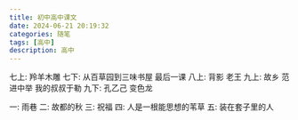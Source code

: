 ```yaml
---
title: 初中高中课文
date: 2024-06-21 20:19:32
categories: 随笔
tags: [高中]
description: 高中
---
```

七上: 羚羊木雕
七下: 从百草园到三味书屋 最后一课
八上: 背影 老王
九上: 故乡 范进中举 我的叔叔于勒
九下: 孔乙己 变色龙

一: 雨巷
二: 故都的秋
三: 祝福
四: 人是一根能思想的苇草
五: 装在套子里的人